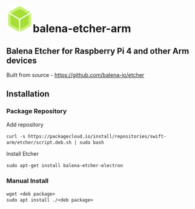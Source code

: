 # <img src="balena-etcher-electron.png" alt="Balena logo" height="70">balena-etcher-arm
## Balena Etcher for Raspberry Pi 4 and other Arm devices
Built from source - https://github.com/balena-io/etcher

## Installation
### Package Repository
Add repository
```
curl -s https://packagecloud.io/install/repositories/swift-arm/etcher/script.deb.sh | sudo bash
```
Install Etcher
```
sudo apt-get install balena-etcher-electron
```

### Manual Install
```
wget <deb package>
sudo apt install ./<deb package>
```
